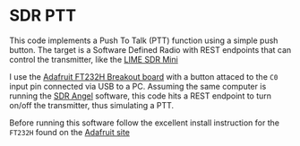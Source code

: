# SDR PTT

This code implements a Push To Talk (PTT) function using a simple push button.
The target is a Software Defined Radio with REST endpoints that can control
the transmitter, like the [LIME SDR Mini](https://limemicro.com/products/boards/limesdr-mini/)

I use the [Adafruit FT232H Breakout board](https://www.adafruit.com/product/2264) with a
button attaced to the `C0` input pin connected via USB to a PC. Assuming the same computer
is running the [SDR Angel](https://github.com/f4exb/sdrangel) software, this code hits
a REST endpoint to turn on/off the transmitter, thus simulating a PTT.

Before running this software follow the excellent install instruction for the `FT232H` found
on the [Adafruit site](https://learn.adafruit.com/circuitpython-on-any-computer-with-ft232h/overiew)